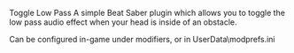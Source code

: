 Toggle Low Pass
A simple Beat Saber plugin which allows you to toggle the low pass audio effect when your head is inside of an obstacle.

Can be configured in-game under modifiers, or in UserData\modprefs.ini
